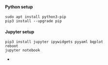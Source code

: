 #### Python setup
```
sudo apt install python3-pip
pip3 install --upgrade pip
```

#### Jupyter setup
```
pip3 install jupyter ipywidgets pyyaml bqplot
reboot
jupyter notebook
```
-


